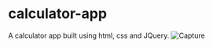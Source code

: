# calculator-app
A calculator app built using html, css and JQuery.
![Capture](https://user-images.githubusercontent.com/90471260/169807262-f06055e7-13c7-4d19-8a0d-f6baa124d310.PNG)
